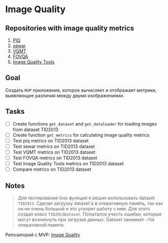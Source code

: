# Image Quality

## Repositories with image quality metrics
1. [PIQ](https://github.com/photosynthesis-team/piq)
2. [sewar](https://vk.com/away.php?to=https%3A%2F%2Fgithub.com%2Fandrewekhalel%2Fsewar&el=snippet)
3. [VQMT](https://github.com/rolinh/VQMT)
4. [FOVQA](https://github.com/Scholles007/Framework-for-Objective-Visual-Quality-Assessment-FOVQA)
5. [Image Quality Tools](https://github.com/sattarab/image-quality-tools)

## Goal
Создать `MVP` приложения, которое вычисляет и отображает метрики, выявляющие различия между двумя изображениями.

## Tasks 
- [ ] Create functions `get_dataset` and `get_dataloader` for loading images from dataset TID2013
- [ ] Create function `get_metrics` for calculating image quality metrics
- [ ] Test piq metrics on TID2013 dataset
- [ ] Test sewar metrics on TID2013 dataset
- [ ] Test VQMT metrics on TID2013 dataset
- [ ] Test FOVQA metrics on TID2013 dataset
- [ ] Test Image Quality Tools metrics on TID2013 dataset
- [ ] Compare metrics on TID2013 dataset

## Notes
> Для тестирования loss функций я решил использовать dataset `TID2013`.
> Сделал загрузку dataset'а в оперативную память, так как он не очень большой и это ускорит работу с ним.
> Для этого создал класс `TID2013Dataset`.
> Попытался учесть ошибки, которые могут возникнуть при загрузке данных.
> Dataset занимает `~7Gb` оперативной памяти.

Репозиторий с MVP: [Image Quality]()